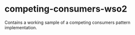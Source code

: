 # competing-consumers-wso2
Contains a working sample of a competing consumers pattern implementation. 

